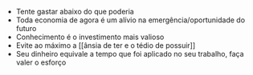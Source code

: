 - Tente gastar abaixo do que poderia
- Toda economia de agora é um alívio na emergência/oportunidade do futuro
- Conhecimento é o investimento mais valioso
- Evite ao máximo a [[ânsia de ter e o tédio de possuir]]
- Seu dinheiro equivale a tempo que foi aplicado no seu trabalho, faça valer o esforço